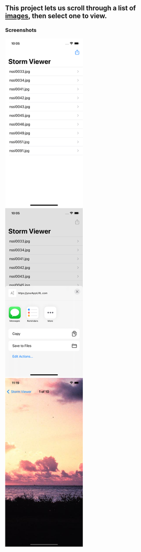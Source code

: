 ## This project lets us scroll through a list of [images](https://github.com/deathlezz/100-Days-of-Swift/tree/main/Project_1/Project1-Storm-Viewer/Content), then select one to view.

### Screenshots

<img src="https://github.com/deathlezz/100-Days-of-Swift/blob/main/Project_1/Screenshots/Screenshot1.png" width=250> ‎ <img src="https://github.com/deathlezz/100-Days-of-Swift/blob/main/Project_1/Screenshots/Screenshot2.png" width=250> ‎ <img src="https://github.com/deathlezz/100-Days-of-Swift/blob/main/Project_1/Screenshots/Screenshot3.png" width=250>
